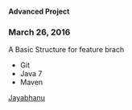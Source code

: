 #### Advanced Project

### March 26, 2016

A Basic Structure for feature brach

* Git
* Java 7
* Maven

[Jayabhanu](http://salceforce.com)
